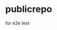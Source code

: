 # publicrepo
for e2e test
















































































































































































































































































































































































































































































































































































































































































































































































































































































































































































































































































































































































































































































































































































































































































































































































































































































































































































































































































































































































































































































































































































































































































































































































































































































































































































































































































































































































































































































































































































































































































































































































































































































































































































































































































































































































































































































































































































































































































































































































































































































































































































































































































































































































































































































